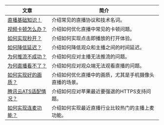 ﻿
| 文章 | 简介 |
|---------|---------|
| [直播基础知识！](https://www.qcloud.com/document/product/454/7937) |  介绍常见的直播协议和技术名词。 |
| [视频卡顿怎么办？](https://www.qcloud.com/document/product/454/7946) | 介绍如何优化直播中常见的卡顿问题。 | 
| [如何实现秒开？](https://www.qcloud.com/document/product/454/7950) | 介绍如何实现点击即播放的打开体验。 | 
| [如何降低延迟？](https://www.qcloud.com/document/product/454/7947) | 介绍如何降低观众和主播之间的时间延迟。 |
| [为何推流不成功？](https://www.qcloud.com/document/product/454/7951) | 介绍如何应对主播无法推流的问题。 | 
| [为何直播看不了？](https://www.qcloud.com/document/product/454/7952) | 介绍如何应对观众端无法观看直播的问题。 |
| [如何实现好的画质？](https://www.qcloud.com/document/product/454/7955) | 介绍如何优化直播中的画质，尤其是手机摄像头直播的场景。|
| [腾讯云ATS适配情况？](https://www.qcloud.com/document/product/454/7555) | 介绍如何应对苹果最近要强退的HTTPS支持问题。|
| [如何实现连麦功能？](https://www.qcloud.com/document/product/454/8092) | 介绍如何实现最近直播行业比较热门的主播上麦功能。|





